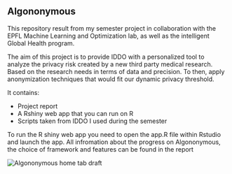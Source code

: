 <h2>Algononymous</h2>

This repository result from my semester project in collaboration with the EPFL Machine Learning and Optimization lab, as well as the intelligent Global Health program.

The aim of this project is to provide IDDO with a personalized tool to analyze the privacy risk
created by a new third party medical research. Based on the research needs in terms of data
and precision. To then, apply anonymization techniques that would fit our dynamic privacy
threshold.

It contains:
  - Project report
  - A Rshiny web app that you can run on R
  - Scripts taken from IDDO I used during the semester
  
To run the R shiny web app you need to open the app.R file within Rstudio and launch the app. All infromation about the progress on Algononymous, the choice of framework and features can be found in the report

![Algononymous home tab draft](https://github.com/NMartinod/Algononymous/blob/main/home_tab.png?raw=true)
